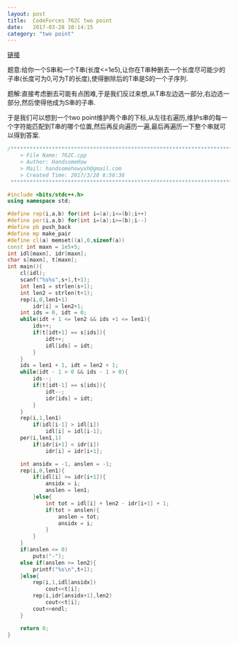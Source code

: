 ```yaml
---
layout: post
title:  CodeForces 762C two point
date:   2017-03-28 10:14:15
category: "two point"
---
```


[链接](http://codeforces.com/problemset/problem/762/C)

题意:给你一个S串和一个T串(长度<=1e5),让你在T串种删去一个长度尽可能少的子串(长度可为0,可为T的长度),使得删除后的T串是S的一个子序列.

题解:直接考虑删去可能有点困难,于是我们反过来想,从T串左边选一部分,右边选一部分,然后使得他成为S串的子串.

于是我们可以想到一个two point维护两个串的下标,从左往右遍历,维护s串的每一个字符能匹配到T串的哪个位置,然后再反向遍历一遍,最后再遍历一下整个串就可以得到答案.

```c++
/*************************************************************************
    > File Name: 762C.cpp
    > Author: HandsomeHow
    > Mail: handsomehowyxh@gmail.com 
    > Created Time: 2017/3/28 8:56:36
 ************************************************************************/

#include <bits/stdc++.h>
using namespace std;

#define rep(i,a,b) for(int i=(a);i<=(b);i++)
#define per(i,a,b) for(int i=(a);i>=(b);i--)
#define pb push_back
#define mp make_pair
#define cl(a) memset((a),0,sizeof(a))
const int maxn = 1e5+5;
int idl[maxn], idr[maxn];
char s[maxn], t[maxn];
int main(){
	cl(idl);
	scanf("%s%s",s+1,t+1);
	int len1 = strlen(s+1);
	int len2 = strlen(t+1);
	rep(i,0,len1+1)
		idr[i] = len2+1;
	int ids = 0, idt = 0;
	while(idt + 1 <= len2 && ids +1 <= len1){
		ids++;
		if(t[idt+1] == s[ids]){
			idt++;
			idl[ids] = idt;
		}
	}
	ids = len1 + 1, idt = len2 + 1;
	while(idt - 1 > 0 && ids - 1 > 0){
		ids--;
		if(t[idt-1] == s[ids]){
			idt--;
			idr[ids] = idt;
		}
	}
	rep(i,1,len1)
		if(idl[i-1] > idl[i])
			idl[i] = idl[i-1];
	per(i,len1,1)
		if(idr[i+1] < idr[i])
			idr[i] = idr[i+1];

	int ansidx = -1, anslen = -1;
	rep(i,0,len1){
		if(idl[i] >= idr[i+1]){
			ansidx = i;
			anslen = len1;
		}else{
			int tot = idl[i] + len2 - idr[i+1] + 1;
			if(tot > anslen){
				anslen = tot;
				ansidx = i;
			}
		}
	}
	if(anslen <= 0)
		puts("-");
	else if(anslen >= len2){
		printf("%s\n",t+1);
	}else{
		rep(i,1,idl[ansidx])
			cout<<t[i];
		rep(i,idr[ansidx+1],len2)
			cout<<t[i];
		cout<<endl;
	}

	return 0;	
}
```
